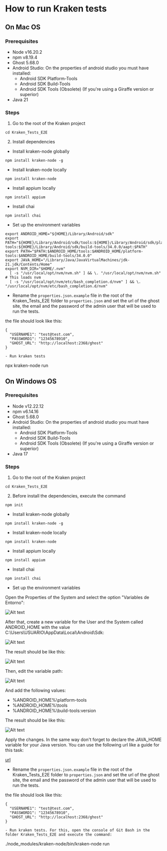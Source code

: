 # How to run Kraken tests

## On Mac OS

### Prerequisites

- Node v16.20.2
- npm v8.19.4
- Ghost 5.68.0
- Android Studio: On the properties of android studio you must have installed:
  - Android SDK Platform-Tools
  - Android SDK Build-Tools
  - Android SDK Tools (Obsolete) (If you're using a Giraffe version or superior)
- Java 21

### Steps

1. Go to the root of the Kraken project

```
cd Kraken_Tests_E2E
```

2. Install dependencies

- Install kraken-node globally

```
npm install kraken-node -g
```

- Install kraken-node locally

```
npm install kraken-node
```

- Install appium locally

```
npm install appium
```

- Install chai

```
npm install chai
```

- Set up the environment variables

```
export ANDROID_HOME="${HOME}/Library/Android/sdk"
export PATH="${HOME}/Library/Android/sdk/tools:${HOME}/Library/Android/sdk/platform-tools:${HOME}/Library/Android/sdk/build-tools/34.0.0/aapt:$PATH"
export PATH="$PATH:$ANDROID_HOME/tools:$ANDROID_HOME/platform-tools:$ANDROID_HOME/build-tools/34.0.0"
export JAVA_HOME="/Library/Java/JavaVirtualMachines/jdk-21.jdk/Contents/Home"
export NVM_DIR="$HOME/.nvm"
  [ -s "/usr/local/opt/nvm/nvm.sh" ] && \. "/usr/local/opt/nvm/nvm.sh"  # This loads nvm
  [ -s "/usr/local/opt/nvm/etc/bash_completion.d/nvm" ] && \. "/usr/local/opt/nvm/etc/bash_completion.d/nvm"
```

- Rename the `properties.json.example` file in the root of the Kraken_Tests_E2E folder to `properties.json` and set the url of the ghost site, the email and the password of the admin user that will be used to run the tests.

the file should look like this:

```
{
  "USERNAME1": "test@test.com",
  "PASSWORD1": "12345678910",
  "GHOST_URL": "http://localhost:2368/ghost"
}

- Run kraken tests

```
npx kraken-node run


## On Windows OS

### Prerequisites

- Node v12.22.12
- npm v6.14.16
- Ghost 5.68.0
- Android Studio: On the properties of android studio you must have installed:
  - Android SDK Platform-Tools
  - Android SDK Build-Tools
  - Android SDK Tools (Obsolete) (If you're using a Giraffe version or superior)
- Java 17

### Steps

1. Go to the root of the Kraken project

```
cd Kraken_Tests_E2E
```

2. Before install the dependencies, execute the command 

```
npm init
```

- Install kraken-node globally

```
npm install kraken-node -g
```

- Install kraken-node locally

```
npm install kraken-node
```

- Install appium locally

```
npm install appium
```

- Install chai

```
npm install chai
```


- Set up the environment variables

Open the Properties of the System and select the option "Variables de Entorno":

![Alt text](images_windows/image1.jpg)

After that, create a new variable for the User and the System called ANDROID_HOME with the value C:\Users\USUARIO\AppData\Local\Android\Sdk:

![Alt text](images_windows/image2.jpg)

The result should be like this:

![Alt text](images_windows/image3.jpg)

Then, edit the variable path:

![Alt text](images_windows/image4.jpg)

And add the following values:

- %ANDROID_HOME%\platform-tools
- %ANDROID_HOME%\tools
- %ANDROID_HOME%\build-tools\:version

The result should be like this:

![Alt text](images_windows/image5.jpg)

Apply the changes. In the same way don't forget to declare the JAVA_HOME variable for your Java version. You can use the following url like a guide for this task:

[url](https://www.theserverside.com/feature/How-to-set-JAVA_HOME-in-Windows-and-echo-the-result) 

- Rename the `properties.json.example` file in the root of the Kraken_Tests_E2E folder to `properties.json` and set the url of the ghost site, the email and the password of the admin user that will be used to run the tests.

the file should look like this:

```
{
  "USERNAME1": "test@test.com",
  "PASSWORD1": "12345678910",
  "GHOST_URL": "http://localhost:2368/ghost"
}

- Run kraken tests. For this, open the console of Git Bash in the folder Kraken_Tests_E2E and execute the command:

```
./node_modules/kraken-node/bin/kraken-node run
```
